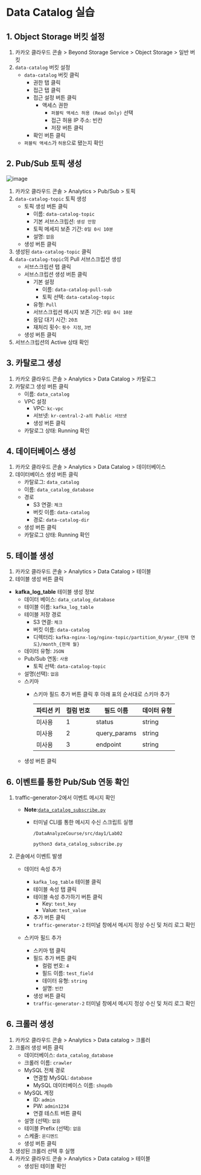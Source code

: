 # Data Catalog 실습


## 1. Object Storage 버킷 설정
1. 카카오 클라우드 콘솔 > Beyond Storage Service > Object Storage > 일반 버킷
2. `data-catalog` 버킷 설정
      - `data-catalog` 버킷 클릭
         - 권한 탭 클릭
         - 접근 탭 클릭
         - 접근 설정 버튼 클릭
            - 액세스 권한
               - `퍼블릭 액세스 허용 (Read Only)` 선택
               - 접근 허용 IP 주소: 빈칸
               - 저장 버튼 클릭
         - 확인 버튼 클릭
      - `퍼블릭 액세스`가 `허용`으로 됐는지 확인

## 2. Pub/Sub 토픽 생성
![image](https://github.com/user-attachments/assets/8964e715-93f0-48a4-8d01-2a8c764cae10)

1. 카카오 클라우드 콘솔 > Analytics > Pub/Sub > 토픽
2. `data-catalog-topic` 토픽 생성
    - 토픽 생성 버튼 클릭
        - 이름: `data-catalog-topic`
        - 기본 서브스크립션: `생성 안함`
        - 토픽 메세지 보존 기간: `0일 0시 10분`
        - 설명: `없음`
    - 생성 버튼 클릭
3. 생성된 `data-catalog-topic` 클릭
4. `data-catalog-topic`의 Pull 서브스크립션 생성
    - 서브스크립션 탭 클릭
    - 서브스크립션 생성 버튼 클릭
        - 기본 설정
            - 이름: `data-catalog-pull-sub`
            - 토픽 선택: `data-catalog-topic`
        - 유형: `Pull`
        - 서브스크립션 메시지 보존 기간: `0일 0시 10분`
        - 응답 대기 시간: `20초`
        - 재처리 횟수: `횟수 지정`, `3번`
    - 생성 버튼 클릭
5. 서브스크립션의 Active 상태 확인     

## 3. 카탈로그 생성
1. 카카오 클라우드 콘솔 > Analytics > Data Catalog > 카탈로그
2. 카탈로그 생성 버튼 클릭
   - 이름: `data_catalog`
   - VPC 설정
      - VPC: `kc-vpc`
      - 서브넷: `kr-central-2-a의 Public 서브넷`
      - 생성 버튼 클릭
   - 카탈로그 상태: Running 확인

## 4. 데이터베이스 생성
1. 카카오 클라우드 콘솔 > Analytics > Data Catalog > 데이터베이스
2. 데이터베이스 생성 버튼 클릭
   - 카탈로그: `data_catalog`
   - 이름: `data_catalog_database`
   - 경로
      - S3 연결: `체크`
      - 버킷 이름: `data-catalog`
      - 경로: `data-catalog-dir`
   - 생성 버튼 클릭
   - 카탈로그 상태: Running 확인

## 5. 테이블 생성
1. 카카오 클라우드 콘솔 > Analytics > Data Catalog > 테이블  
2. 테이블 생성 버튼 클릭  

- **kafka_log_table** 테이블 생성 정보  
   - 데이터 베이스: `data_catalog_database`  
   - 테이블 이름: `kafka_log_table`  
   - 테이블 저장 경로  
      - S3 연결: `체크`  
      - 버킷 이름: `data-catalog`  
      - 디렉터리: `kafka-nginx-log/nginx-topic/partition_0/year_{현재 연도}/month_{현재 월}`  
   - 데이터 유형: `JSON`  
   - Pub/Sub 연동: `사용`  
      - 토픽 선택: `data-catalog-topic`  
   - 설명(선택): `없음`  
   - 스키마  
      - 스키마 필드 추가 버튼 클릭 후 아래 표의 순서대로 스키마 추가
      
        | 파티션 키 | 컬럼 번호 | 필드 이름     | 데이터 유형 |
        |----------|----------|--------------|------------|
        | 미사용   | 1        | status       | string     |
        | 미사용   | 2        | query_params | string     |
        | 미사용   | 3        | endpoint     | string     |
   - 생성 버튼 클릭


## 6. 이벤트를 통한 Pub/Sub 연동 확인
1. traffic-generator-2에서 이벤트 메시지 확인

   - **Note**:[`data_catalog_subscribe.py`](https://github.com/kakaocloud-edu/tutorial/new/main/DataAnalyzeCourse/src/day1/Lab02) 

      - 터미널 CLI를 통한 메시지 수신 스크립트 실행
        ```
        /DataAnalyzeCourse/src/day1/Lab02
        ```
        ```
        python3 data_catalog_subscribe.py
        ```

2. 콘솔에서 이벤트 발생
   - 데이터 속성 추가
      - `kafka_log_table` 테이블 클릭
      - 테이블 속성 탭 클릭
      - 테이블 속성 추가하기 버튼 클릭
         - Key: `test_key`
         - Value: `test_value`
      - 추가 버튼 클릭
      - `traffic-generator-2` 터미널 창에서 메시지 정상 수신 및 처리 로그 확인

   - 스키마 필드 추가
      - 스키마 탭 클릭
      - 필드 추가 버튼 클릭
         - 컬럼 번호: `4`
         - 필드 이름: `test_field`
         - 데이터 유형: `string`
         - 설명: `빈칸`
      - 생성 버튼 클릭
      - `traffic-generator-2` 터미널 창에서 메시지 정상 수신 및 처리 로그 확인


## 6. 크롤러 생성
1. 카카오 클라우드 콘솔 > Analytics > Data catalog > 크롤러
2. 크롤러 생성 버튼 클릭
    - 데이터베이스: `data_catalog_database`
    - 크롤러 이름: `crawler`
    - MySQL 전체 경로
        - 연결할 MySQL: `database`
        - MySQL 데이터베이스 이름: `shopdb`
    - MySQL 계정
        - ID: `admin`
        - PW: `admin1234`
        - 연결 테스트 버튼 클릭
    - 설명 (선택): `없음`
    - 테이블 Prefix (선택): `없음`
    - 스케줄: `온디멘드`
    - 생성 버튼 클릭
4. 생성된 크롤러 선택 후 실행
5. 카카오 클라우드 콘솔 > Analytics > Data catalog > 테이블
      - 생성된 테이블 확인

